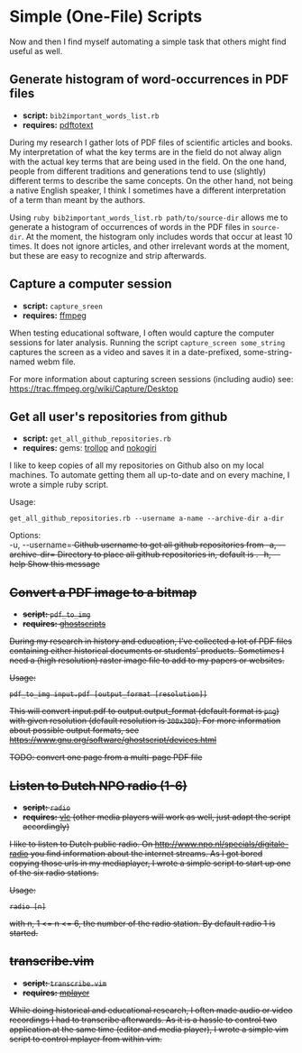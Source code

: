 # Simple (One-File) Scripts

Now and then I find myself automating a simple task that others might find
useful as well.

## Generate histogram of word-occurrences in PDF files

- **script:** `bib2important_words_list.rb`
- **requires:** [pdftotext](http://www.foolabs.com/xpdf/home.html)

During my research I gather lots of PDF files of scientific articles and
books. My interpretation of what the key terms are in the field do not alway
align with the actual key terms that are being used in the field. On the one
hand, people from different traditions and generations tend to use (slightly)
different terms to describe the same concepts. On the other hand, not being a
native English speaker, I think I sometimes have a different interpretation of a
term than meant by the authors.

Using `ruby bib2important_words_list.rb path/to/source-dir` allows me to
generate a histogram of occurrences of words in the PDF files in `source-dir`.
At the moment, the histogram only includes words that occur at least 10 times.
It does not ignore articles, and other irrelevant words at the moment, but
these are easy to recognize and strip afterwards.

## Capture a computer session

- **script:** `capture_sreen`
- **requires:** [ffmpeg](https://trac.ffmpeg.org)

When testing educational software, I often would capture the computer sessions
for later analysis. Running the script `capture_screen some_string` captures the screen as
    a video and saves it in a date-prefixed, some-string-named webm file.

For more information about capturing screen sessions (including audio) see:
https://trac.ffmpeg.org/wiki/Capture/Desktop    

## Get all user's repositories from github

- **script:** `get_all_github_repositories.rb`
- **requires:** gems: [trollop](http://manageiq.github.io/trollop/) and [nokogiri](http://www.nokogiri.org/)

I like to keep copies of all my repositories on Github also on my local
machines. To automate getting them all up-to-date and on every machine, I
wrote a simple ruby script.

Usage:

    get_all_github_repositories.rb --username a-name --archive-dir a-dir

Options:    
    -u, --username=<s>       Github username to get all github repositories from
    -a, --archive-dir=<s>    Directory to place all github repositories in, default is .
    -h, --help               Show this message

## Convert a PDF image to a bitmap

- **script:** `pdf_to_img`
- **requires:** [ghostscripts](https://www.gnu.org/software/ghostscript)

During my research in history and education, I've collected a lot of PDF files
containing either historical documents or students' products. Sometimes I need
a (high resolution) raster image file to add to my papers or websites.

Usage:

    pdf_to_img input.pdf [output_format [resolution]]

This will convert input.pdf to output.output_format (default format is `png`)
with given resolution (default resolution is `300x300`). For more information
about possible output formats, see
https://www.gnu.org/software/ghostscript/devices.html

TODO: convert one page from a multi-page PDF file

## Listen to Dutch NPO radio (1-6)

- **script:** `radio`
- **requires:** [vlc](http://www.videolan.org/vlc/) (other media players will
work as well, just adapt the script accordingly)


I like to listen to Dutch public radio. On
http://www.npo.nl/specials/digitale-radio you find information about the internet streams. As I got bored copying those urls in my mediaplayer, I wrote a simple script to start up one of the six radio stations.

Usage:

    radio [n]

with n, 1 <= n <= 6, the number of the radio station. By default radio 1 is
started.

## transcribe.vim

- **script:** `transcribe.vim`
- **requires:** [mplayer](http://mplayerhq.hu)

While doing historical and educational research, I often made audio or video
recordings I had to transcribe afterwards. As it is a hassle to control two
application at the same time (editor and media player), I wrote a simple vim
script to control mplayer from within vim.

